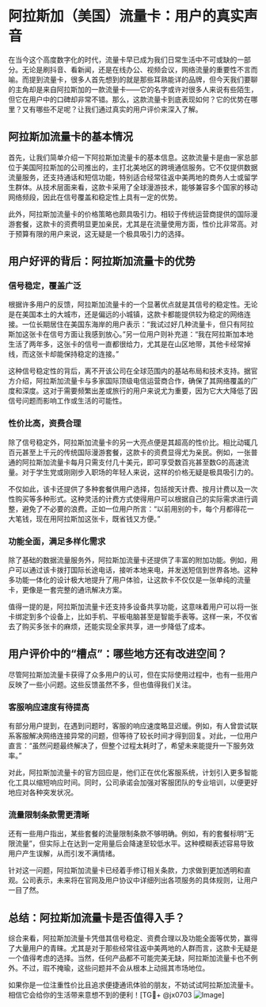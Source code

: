 # 阿拉斯加（美国）流量卡：用户的真实声音

在当今这个高度数字化的时代，流量卡早已成为我们日常生活中不可或缺的一部分。无论是刷抖音、看新闻，还是在线办公、视频会议，网络流量的重要性不言而喻。而提到流量卡，很多人首先想到的就是那些耳熟能详的品牌，但今天我们要聊的主角却是来自阿拉斯加的一款流量卡——它的名字或许对很多人来说有些陌生，但它在用户中的口碑却非常不错。那么，这款流量卡到底表现如何？它的优势在哪里？又有哪些不足呢？让我们通过真实的用户评价来深入了解。

## 阿拉斯加流量卡的基本情况

首先，让我们简单介绍一下阿拉斯加流量卡的基本信息。这款流量卡是由一家总部位于美国阿拉斯加的公司推出的，主打北美地区的跨境通信服务。它不仅提供数据流量服务，还支持通话和短信功能，特别适合经常往返中美两地的商务人士或留学生群体。从技术层面来看，这款卡采用了全球漫游技术，能够兼容多个国家的移动网络频段，因此在信号覆盖和稳定性上具有一定的优势。

此外，阿拉斯加流量卡的价格策略也颇具吸引力。相较于传统运营商提供的国际漫游套餐，这款卡的资费明显更加亲民，尤其是在流量使用方面，性价比非常高。对于预算有限的用户来说，这无疑是一个极具吸引力的选择。

## 用户好评的背后：阿拉斯加流量卡的优势

### 信号稳定，覆盖广泛

根据许多用户的反馈，阿拉斯加流量卡的一个显著优点就是其信号的稳定性。无论是在美国本土的大城市，还是偏远的小城镇，这款卡都能提供较为稳定的网络连接。一位长期居住在美国东海岸的用户表示：“我试过好几种流量卡，但只有阿拉斯加这张卡在信号方面让我感到放心。”另一位用户则补充道：“我在阿拉斯加本地生活了两年多，这张卡的信号一直都很给力，尤其是在山区地带，其他卡经常掉线，而这张卡却能保持稳定的连接。”

这种信号稳定性的背后，离不开该公司在全球范围内的基站布局和技术支持。据官方介绍，阿拉斯加流量卡与多家国际顶级电信运营商合作，确保了其网络覆盖的广度和深度。这对于需要频繁出差或旅行的用户来说尤为重要，因为它大大降低了因信号问题而影响工作或生活的可能性。

### 性价比高，资费合理

除了信号稳定外，阿拉斯加流量卡的另一大亮点便是其超高的性价比。相比动辄几百元甚至上千元的传统国际漫游套餐，这款卡的资费显得尤为亲民。例如，一张普通的阿拉斯加流量卡每月只需支付几十美元，即可享受数百兆甚至数G的高速流量。对于学生党或刚刚步入职场的年轻人来说，这样的价格无疑是极具吸引力的。

不仅如此，该卡还提供了多种套餐供用户选择，包括按天计费、按月计费以及一次性购买等多种形式。这种灵活的计费方式使得用户可以根据自己的实际需求进行调整，避免了不必要的浪费。正如一位用户所言：“以前用别的卡，每个月都得花一大笔钱，现在用阿拉斯加这张卡，既省钱又方便。”

### 功能全面，满足多样化需求

除了基础的数据流量服务外，阿拉斯加流量卡还提供了丰富的附加功能。例如，用户可以通过该卡拨打国际长途电话，接听本地来电，并发送短信到世界各地。这种多功能一体化的设计极大地提升了用户体验，让这款卡不仅仅是一张单纯的流量卡，更像是一套完整的通讯解决方案。

值得一提的是，阿拉斯加流量卡还支持多设备共享功能，这意味着用户可以将一张卡绑定到多个设备上，比如手机、平板电脑甚至是智能手表等。这样一来，不仅省去了购买多张卡的麻烦，还能实现全家共享，进一步降低了成本。

## 用户评价中的“槽点”：哪些地方还有改进空间？

尽管阿拉斯加流量卡获得了众多用户的认可，但在实际使用过程中，也有一些用户反映了一些小问题。这些反馈虽然不多，但也值得我们关注。

### 客服响应速度有待提高

有部分用户提到，在遇到问题时，客服的响应速度略显迟缓。例如，有人曾尝试联系客服解决网络连接异常的问题，但等待了较长时间才得到回复。对此，一位用户直言：“虽然问题最终解决了，但整个过程太耗时了，希望未来能提升一下服务效率。”

对此，阿拉斯加流量卡的官方回应是，他们正在优化客服系统，计划引入更多智能化工具以缩短响应时间。同时，公司承诺会加强对客服团队的专业培训，以便更好地应对各种突发状况。

### 流量限制条款需更清晰

还有一些用户指出，某些套餐的流量限制条款不够明确。例如，有的套餐标明“无限流量”，但实际上在达到一定用量后会降速至较低水平。这种模糊表述容易导致用户产生误解，从而引发不满情绪。

针对这一问题，阿拉斯加流量卡已经着手修订相关条款，力求做到更加透明和直观。公司表示，未来将在官网及用户协议中详细列出各项服务的具体规则，让用户一目了然。

## 总结：阿拉斯加流量卡是否值得入手？

综合来看，阿拉斯加流量卡凭借其信号稳定、资费合理以及功能全面等优势，赢得了大量用户的青睐。尤其是对于那些经常往返中美两地的人群而言，这款卡无疑是一个值得考虑的选择。当然，任何产品都不可能完美无缺，阿拉斯加流量卡也不例外。不过，瑕不掩瑜，这些问题并不会从根本上动摇其市场地位。

如果你是一位注重性价比且追求便捷通讯体验的朋友，不妨试试阿拉斯加流量卡。相信它会给你的生活带来意想不到的便利！[TG💪+ @jx0703 ![Image](https://github.com/user-attachments/assets/dbca1d08-cadb-493c-b0ec-ad6f7a83f270)]